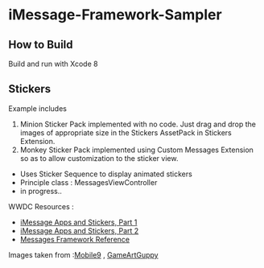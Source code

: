 # iMessage-Framework-Sampler

## How to Build
Build and run with Xcode 8

## Stickers
Example includes 

1. Minion Sticker Pack implemented with no code. Just drag and drop the images of appropriate size in the Stickers AssetPack in Stickers Extension.
2. Monkey Sticker Pack implemented using Custom Messages Extension so as to allow customization to the sticker view.
  + Uses Sticker Sequence to display animated stickers
  + Principle class : MessagesViewController
  + in progress..




WWDC Resources :
+ <a href = "https://developer.apple.com/videos/play/wwdc2016/204/">iMessage Apps and Stickers, Part 1</a>
+ <a href = "https://developer.apple.com/videos/play/wwdc2016/224/">iMessage Apps and Stickers, Part 2</a>
+ <a href = "https://developer.apple.com/reference/messages">Messages Framework Reference</a>


Images taken from :[Mobile9](www.mobile9.com) , [GameArtGuppy](http://www.gameartguppy.com/)
